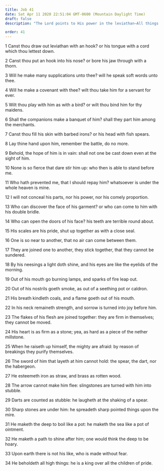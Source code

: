 ```yaml
---
title: Job 41
date: Sat Apr 11 2020 22:51:04 GMT-0600 (Mountain Daylight Time)
draft: false
description: "The Lord points to His power in the leviathan—All things under the whole heaven are the Lord’s."

order: 41
---
```

    
1 Canst thou draw out leviathan with an hook? or his tongue with a cord which thou lettest down.

2 Canst thou put an hook into his nose? or bore his jaw through with a thorn.

3 Will he make many supplications unto thee? will he speak soft words unto thee.

4 Will he make a covenant with thee? wilt thou take him for a servant for ever.

5 Wilt thou play with him as with a bird? or wilt thou bind him for thy maidens.

6 Shall the companions make a banquet of him? shall they part him among the merchants.

7 Canst thou fill his skin with barbed irons? or his head with fish spears.

8 Lay thine hand upon him, remember the battle, do no more.

9 Behold, the hope of him is in vain: shall not one be cast down even at the sight of him.

10 None is so fierce that dare stir him up: who then is able to stand before me.

11 Who hath prevented me, that I should repay him? whatsoever is under the whole heaven is mine.

12 I will not conceal his parts, nor his power, nor his comely proportion.

13 Who can discover the face of his garment? or who can come to him with his double bridle.

14 Who can open the doors of his face? his teeth are terrible round about.

15 His scales are his pride, shut up together as with a close seal.

16 One is so near to another, that no air can come between them.

17 They are joined one to another, they stick together, that they cannot be sundered.

18 By his neesings a light doth shine, and his eyes are like the eyelids of the morning.

19 Out of his mouth go burning lamps, and sparks of fire leap out.

20 Out of his nostrils goeth smoke, as out of a seething pot or caldron.

21 His breath kindleth coals, and a flame goeth out of his mouth.

22 In his neck remaineth strength, and sorrow is turned into joy before him.

23 The flakes of his flesh are joined together: they are firm in themselves; they cannot be moved.

24 His heart is as firm as a stone; yea, as hard as a piece of the nether millstone.

25 When he raiseth up himself, the mighty are afraid: by reason of breakings they purify themselves.

26 The sword of him that layeth at him cannot hold: the spear, the dart, nor the habergeon.

27 He esteemeth iron as straw, and brass as rotten wood.

28 The arrow cannot make him flee: slingstones are turned with him into stubble.

29 Darts are counted as stubble: he laugheth at the shaking of a spear.

30 Sharp stones are under him: he spreadeth sharp pointed things upon the mire.

31 He maketh the deep to boil like a pot: he maketh the sea like a pot of ointment.

32 He maketh a path to shine after him; one would think the deep to be hoary.

33 Upon earth there is not his like, who is made without fear.

34 He beholdeth all high things: he is a king over all the children of pride.
